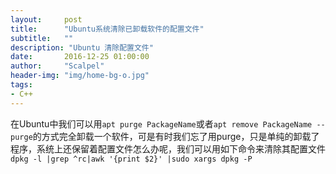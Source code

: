 ```yaml
---
layout:     post
title:      "Ubuntu系统清除已卸载软件的配置文件"
subtitle:   ""
description: "Ubuntu 清除配置文件"
date:       2016-12-25 01:00:00
author:     "Scalpel"
header-img: "img/home-bg-o.jpg"
tags:
- C++
---
```


在Ubuntu中我们可以用`apt purge PackageName`或者`apt remove PackageName --purge`的方式完全卸载一个软件，可是有时我们忘了用purge，只是单纯的卸载了程序，系统上还保留着配置文件怎么办呢，我们可以用如下命令来清除其配置文件`dpkg -l |grep ^rc|awk '{print $2}' |sudo xargs dpkg -P`